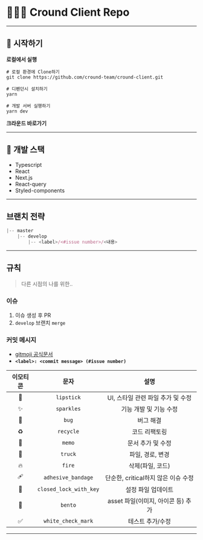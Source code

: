 # 🧑🏻‍💻 Cround Client Repo

---

## 🚀 시작하기

**로컬에서 실행**

```
# 로컬 환경에 Clone하기
git clone https://github.com/cround-team/cround-client.git

# 디펜던시 설치하기
yarn

# 개발 서버 실행하기
yarn dev
```

**크라운드 바로가기**

---

## 📔 개발 스택

- Typescript
- React
- Next.js
- React-query
- Styled-components

---

## 브랜치 전략

```javascript
|-- master
    |-- develop
        |-- <label>/<#issue number>/<내용>
```

---

## 규칙

> 다른 시점의 나를 위한..

### 이슈

1. 이슈 생성 후 PR
2. `develop` 브랜치 `merge`

### 커밋 메시지

- [gitmoji 공식문서](https://gitmoji.dev/)
- **`<label>: <commit message> (#issue number)`**

|        이모티콘        |          문자          |                설명                 |
| :--------------------: | :--------------------: | :---------------------------------: |
|           💄           |       `lipstick`       |  UI, 스타일 관련 파일 추가 및 수정  |
|           ✨           |       `sparkles`       |       기능 개발 및 기능 수정        |
|           🐛           |         `bug`          |              버그 해결              |
|           ♻️           |       `recycle`        |            코드 리팩토링            |
|           📝           |         `memo`         |          문서 추가 및 수정          |
|           🚚           |        `truck`         |          파일, 경로, 변경           |
|           🔥           |         `fire`         |          삭제(파일, 코드)           |
|           🩹           |   `adhesive_bandage`   | 단순한, critical하지 않은 이슈 수정 |
| :closed_lock_with_key: | `closed_lock_with_key` |         설정 파일 업데이트          |
|           🍱           |        `bento`         | asset 파일(이미지, 아이콘 등) 추가  |
|   :white_check_mark:   |   `white_check_mark`   |          테스트 추가/수정           |

---
